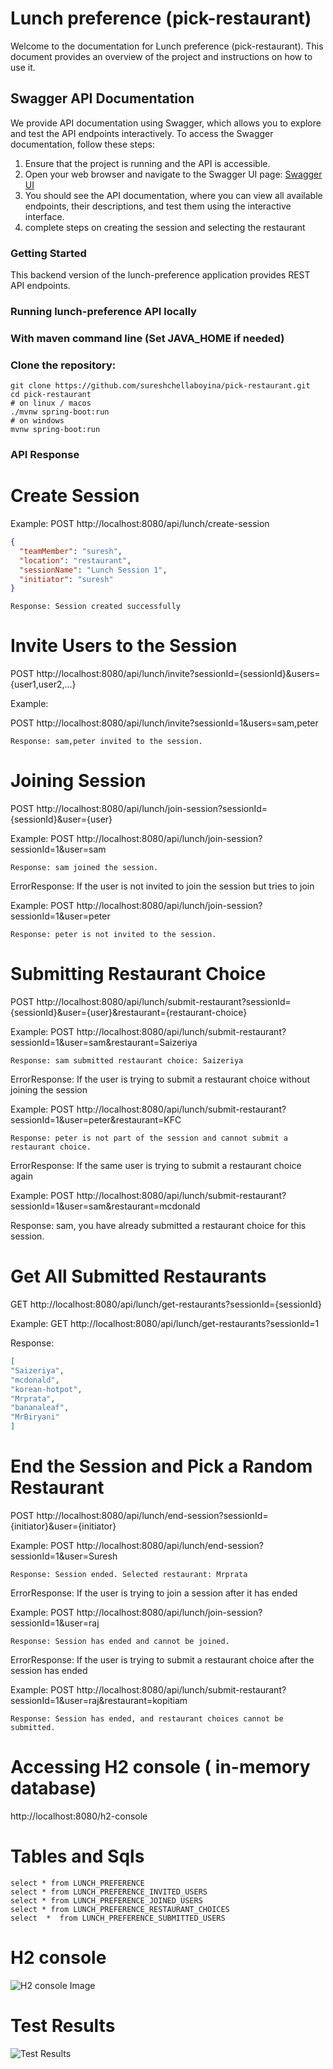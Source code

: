 # Lunch preference (pick-restaurant)
Welcome to the documentation for Lunch preference (pick-restaurant). This document provides an overview of the project and instructions on how to use it.

## Swagger API Documentation
We provide API documentation using Swagger, which allows you to explore and test the API endpoints interactively. To access the Swagger documentation, follow these steps:

1. Ensure that the project is running and the API is accessible.
2. Open your web browser and navigate to the Swagger UI page:
   [Swagger UI](http://localhost:8080/swagger-ui/index.html)  
3. You should see the API documentation, where you can view all available endpoints, their descriptions, and test them using the interactive interface.
4. complete steps on creating the session and selecting the restaurant
### Getting Started
This backend version of the lunch-preference application provides REST API endpoints.

### Running lunch-preference API locally
### With maven command line (Set JAVA_HOME if needed)
### Clone the repository:
```
git clone https://github.com/sureshchellaboyina/pick-restaurant.git
cd pick-restaurant
# on linux / macos
./mvnw spring-boot:run
# on windows
mvnw spring-boot:run
```
### API Response

# Create Session
Example:
POST http://localhost:8080/api/lunch/create-session
```json
{
  "teamMember": "suresh", 
  "location": "restaurant", 
  "sessionName": "Lunch Session 1", 
  "initiator": "suresh"
}
```

```Response: Session created successfully ```

# Invite Users to the Session
POST http://localhost:8080/api/lunch/invite?sessionId={sessionId}&users={user1,user2,...}

Example:

POST http://localhost:8080/api/lunch/invite?sessionId=1&users=sam,peter

```Response: sam,peter invited to the session.```

# Joining Session
POST http://localhost:8080/api/lunch/join-session?sessionId={sessionId}&user={user}

Example:
POST http://localhost:8080/api/lunch/join-session?sessionId=1&user=sam

```Response: sam joined the session.```

ErrorResponse: If the user is not invited to join the session but tries to join

Example:
POST http://localhost:8080/api/lunch/join-session?sessionId=1&user=peter

```Response: peter is not invited to the session.```

# Submitting Restaurant Choice
POST http://localhost:8080/api/lunch/submit-restaurant?sessionId={sessionId}&user={user}&restaurant={restaurant-choice}

Example:
POST http://localhost:8080/api/lunch/submit-restaurant?sessionId=1&user=sam&restaurant=Saizeriya

```Response: sam submitted restaurant choice: Saizeriya```

ErrorResponse: If the user is trying to submit a restaurant choice without joining the session

Example:
POST http://localhost:8080/api/lunch/submit-restaurant?sessionId=1&user=peter&restaurant=KFC

```Response: peter is not part of the session and cannot submit a restaurant choice.```

ErrorResponse: If the same user is trying to submit a restaurant choice again

Example:
POST http://localhost:8080/api/lunch/submit-restaurant?sessionId=1&user=sam&restaurant=mcdonald

Response: sam, you have already submitted a restaurant choice for this session.

# Get All Submitted Restaurants
GET http://localhost:8080/api/lunch/get-restaurants?sessionId={sessionId}

Example:
GET http://localhost:8080/api/lunch/get-restaurants?sessionId=1

Response: 
```json
[
"Saizeriya", 
"mcdonald", 
"korean-hotpot",
"Mrprata",
"bananaleaf",
"MrBiryani" 
]
```

# End the Session and Pick a Random Restaurant
POST http://localhost:8080/api/lunch/end-session?sessionId={initiator}&user={initiator}

Example:
POST http://localhost:8080/api/lunch/end-session?sessionId=1&user=Suresh

```Response: Session ended. Selected restaurant: Mrprata```

ErrorResponse: If the user is trying to join a session after it has ended

Example:
POST http://localhost:8080/api/lunch/join-session?sessionId=1&user=raj

```Response: Session has ended and cannot be joined.```

ErrorResponse: If the user is trying to submit a restaurant choice after the session has ended

Example:
POST http://localhost:8080/api/lunch/submit-restaurant?sessionId=1&user=raj&restaurant=kopitiam

```Response: Session has ended, and restaurant choices cannot be submitted.```

# Accessing H2 console ( in-memory database)
   http://localhost:8080/h2-console
# Tables and Sqls
   ```
   select * from LUNCH_PREFERENCE
   select * from LUNCH_PREFERENCE_INVITED_USERS
   select * from LUNCH_PREFERENCE_JOINED_USERS
   select * from LUNCH_PREFERENCE_RESTAURANT_CHOICES
   select  *  from LUNCH_PREFERENCE_SUBMITTED_USERS 
   ```
# H2 console
![H2 console Image](./h2console.jpg)

# Test Results
![Test Results](./testcases.jpg)